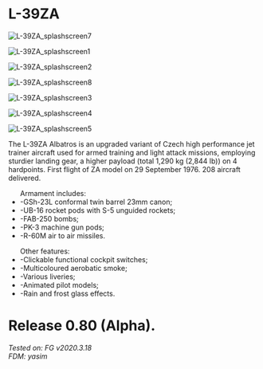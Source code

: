 # L-39ZA

<img src=https://github.com/Sky4Viper/L-39ZA/blob/main/Previews/external3.png  alt=L-39ZA_splashscreen7><br>

<img src=https://github.com/Sky4Viper/L-39ZA/blob/main/Previews/external2.png  alt=L-39ZA_splashscreen1><br>

<img src=https://github.com/Sky4Viper/L-39ZA/blob/main/Previews/external.png  alt=L-39ZA_splashscreen2><br>

<img src=https://github.com/Sky4Viper/L-39ZA/blob/main/Previews/external4.png  alt=L-39ZA_splashscreen8><br>

<img src=https://github.com/Sky4Viper/L-39ZA/blob/main/Previews/payload.png  alt=L-39ZA_splashscreen3><br>

<img src=https://github.com/Sky4Viper/L-39ZA/blob/main/Previews/cockpit.png  alt=L-39ZA_splashscreen4><br>

<img src=https://github.com/Sky4Viper/L-39ZA/blob/main/Previews/kneepad.png  alt=L-39ZA_splashscreen5><br>

The L-39ZA Albatros is an upgraded variant of Czech high performance jet trainer aircraft used for armed training and light attack missions, employing sturdier landing gear, a higher payload (total 1,290 kg (2,844 lb)) on 4 hardpoints.
First flight of ZA model on 29 September 1976. 208 aircraft delivered.
<ul>
Armament includes: 
<li>-GSh-23L conformal twin barrel 23mm canon;</li>
<li>-UB-16 rocket pods with S-5 unguided rockets;</li>
<li>-FAB-250 bombs;</li>
<li>-PK-3 machine gun pods;</li>
<li>-R-60M air to air missiles.</li>
</ul>

<ul>
Other features: 
<li>-Clickable functional cockpit switches;</li>
<li>-Multicoloured aerobatic smoke;</li>
<li>-Various liveries;</li>
<li>-Animated pilot models;</li>
<li>-Rain and frost glass effects.</li>
</ul>

# Release 0.80 (Alpha).
<i>Tested on: FG v2020.3.18<br>
<i>FDM: yasim
